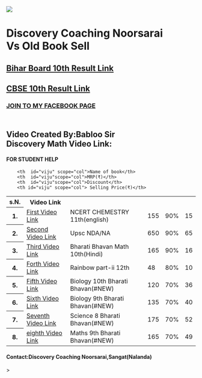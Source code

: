 <!doctype html>
<htm>
<head>
<title>About Me</title>

<link rel="stylesheet" type="text/css" href="link.css"> 
</head>
<body>

 <div><img style="-webkit-user-select: none;margin: auto;" src="https://yt3.ggpht.com/a/AATXAJzL3lJx71y0-Zw3mITaW6DDfwg9ztjB4PgtYg=s100-c-k-c0xffffffff-no-rj-mo">  </div>
<h1 id="special2">Discovery Coaching Noorsarai<br>Vs Old Book Sell </h1>
 <h2 class="ram"><a href="http://biharboardonline.bihar.gov.in/">Bihar Board 10th Result Link</a></h2>
 <h2 class="ram"><a href="http://cbseresults.nic.in/class10/class10th19.htm"> CBSE 10th Result Link</a></h2>
 <h3 id="ts"><a href="https://www.facebook.com/pages/category/Education/Discovery-Coaching-Noorsarai-Nalanda-1250305765120469/"> JOIN TO MY FACEBOOK PAGE</a></h3>
<h2 id="special"><span><br>Video Created By:Babloo Sir
<br>Discovery Math Video Link:<span></h2>
<div><h4 class="Babloo">FOR STUDENT HELP</h4></div>	

<table>
<tr>
	<th scope="col">s.N.</th>
        <th scope="col">Video Link</th>
        
        <th  id="viju" scope="col">Name of book</th>
        <th  id="viju"scope="col">MRP(₹)</th>
        <th  id="viju"scope="col">Discount</th>
        <th id="viju" scope="col"> Selling Price(₹)</th>
    
</tr>
<tr>
 <th scope="row">1.</th>
 <td><a href="https://www.youtube.com/watch?v=p2w6UGHEd00">First Video Link</a></td>
 <td  id="viju" >NCERT CHEMESTRY 11th(english)</td>
 <td  id="viju">155</td>
 <td  id="viju">90%</td>
 <td  id="viju">15</td>

</tr>
<tr>
	<th scope="row">2.</th>
<td><a href="https://www.youtube.com/watch?v=atvxf9aDxMQ">Second Video Link</a></td>
<td id="viju">Upsc NDA/NA</td>
<td id="viju">650</td>
<td id="viju">90%</td>
<td id="viju">65</td>
</tr>
<tr>
	<th scope="row">3.</th>
<td><a href="https://www.youtube.com/watch?v=vg_HYDI23as">Third Video Link</a></td>
<td id="viju">Bharati Bhavan Math 10th(Hindi)</td>
<td id="viju">165</td>
<td id="viju">90%</td>
<td id="viju">16</td>
</tr>
<tr>
	<th scope="row">4.</th>
<td><a href="https://www.youtube.com/watch?v=_TEXkQWnZzo">Forth Video Link</a></td>
<td id="viju">Rainbow part-ii 12th</td>
<td id="viju">48</td>
<td id="viju">80%</td>
<td id="viju">10</td>
</tr>
<tr>
	<th scope="row">5.</th>
<td><a href="https://www.youtube.com/watch?v=iHQMcLmDWYg">Fifth Video Link</a></td>
<td id="viju">Biology 10th Bharati Bhavan(#NEW)</td>
<td id="viju">120</td>
<td id="viju">70%</td>
<td id="viju">36</td>
</tr>
<tr>
	<th scope="row">6.</th>
<td><a href="https://www.youtube.com/watch?v=ev9dilWBriw"> Sixth Video Link</a></td>
<td id="viju">Biology 9th Bharati Bhavan(#NEW)</td>
<td id="viju">135</td>
<td id="viju">70%</td>
<td id="viju">40</td>
</tr>
<tr>
	<th scope="row">7.</th>
<td><a href="https://www.youtube.com/watch?v=ev9dilWBriw"> Seventh Video Link</a></td>
<td id="viju">Science 8 Bharati Bhavan(#NEW)</td>
<td id="viju">175</td>
<td id="viju">70%</td>
<td id="viju">52</td>
</tr>
<tr>
	<th scope="row">8.</th>
<td><a href="https://www.youtube.com/watch?v=mrncbOg43Z4"> eighth Video Link</a></td>
<td id="viju">Maths 9th Bharati Bhavan(#NEW)</td>
<td id="viju">165</td>
<td id="viju">70%</td>
<td id="viju">49</td>
</tr>
</table>
<h4 id="vkkk">Contact:Discovery Coaching Noorsarai,Sangat(Nalanda)</h4>
</body>>

</htlml>  
